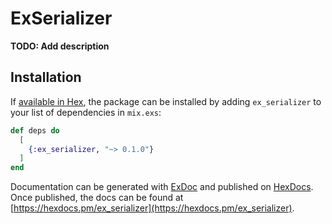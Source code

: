 # ExSerializer

**TODO: Add description**

## Installation

If [available in Hex](https://hex.pm/docs/publish), the package can be installed
by adding `ex_serializer` to your list of dependencies in `mix.exs`:

```elixir
def deps do
  [
    {:ex_serializer, "~> 0.1.0"}
  ]
end
```

Documentation can be generated with [ExDoc](https://github.com/elixir-lang/ex_doc)
and published on [HexDocs](https://hexdocs.pm). Once published, the docs can
be found at [https://hexdocs.pm/ex_serializer](https://hexdocs.pm/ex_serializer).

